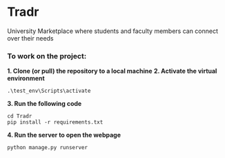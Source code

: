 # Tradr
University Marketplace where students and faculty members can connect over their needs


### To work on the project:
**1. Clone (or pull) the repository to a local machine**
**2. Activate the virtual environment**
```
.\test_env\Scripts\activate
```
**3. Run the following code**
```
cd Tradr
pip install -r requirements.txt
```
**4. Run the server to open the webpage**
```
python manage.py runserver
```
